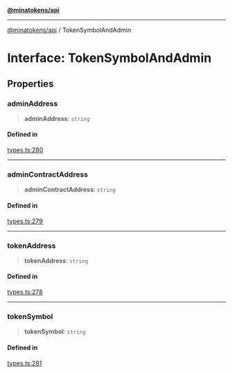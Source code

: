 [**@minatokens/api**](../README.md)

***

[@minatokens/api](../globals.md) / TokenSymbolAndAdmin

# Interface: TokenSymbolAndAdmin

## Properties

### adminAddress

> **adminAddress**: `string`

#### Defined in

[types.ts:280](https://github.com/zkcloudworker/minatokens-lib/blob/main/packages/api/src/types.ts#L280)

***

### adminContractAddress

> **adminContractAddress**: `string`

#### Defined in

[types.ts:279](https://github.com/zkcloudworker/minatokens-lib/blob/main/packages/api/src/types.ts#L279)

***

### tokenAddress

> **tokenAddress**: `string`

#### Defined in

[types.ts:278](https://github.com/zkcloudworker/minatokens-lib/blob/main/packages/api/src/types.ts#L278)

***

### tokenSymbol

> **tokenSymbol**: `string`

#### Defined in

[types.ts:281](https://github.com/zkcloudworker/minatokens-lib/blob/main/packages/api/src/types.ts#L281)
